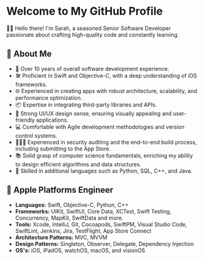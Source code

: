 # Welcome to My GitHub Profile

👋🏻 Hello there! I'm Sarah, a seasoned Senior Software Developer passionate about crafting high-quality code and constantly learning.

## 🚀 About Me

- 📱 Over 10 years of overall software development experience.
- 🛠️ Proficient in Swift and Objective-C, with a deep understanding of iOS frameworks.
- 🌐 Experienced in creating apps with robust architecture, scalability, and performance optimization.
- 📦 Expertise in integrating third-party libraries and APIs.
- 🎨 Strong UI/UX design sense, ensuring visually appealing and user-friendly applications.
- 💻 Comfortable with Agile development methodologies and version control systems.
- 🕵🏻‍♀️ Experienced in security auditing and the end-to-end build process, including submitting to the App Store.
- 📚 Solid grasp of computer science fundamentals, enriching my ability to design efficient algorithms and data structures.
- 🧠 Skilled in additional languages such as Python, SQL, C++, and Java.

## 🍎 Apple Platforms Engineer

- **Languages:** Swift, Objective-C, Python, C++
- **Frameworks:** UIKit, SwiftUI, Core Data, XCTest, Swift Testing, Concurrency, MapKit, SwiftData and more.
- **Tools:** Xcode, IntelliJ, Git, Cocoapods, SwiftPM, Visual Studio Code, SwiftLint, Jenkins, Jira, TestFlight, App Store Connect
- **Architecture Patterns:** MVC, MVVM
- **Design Patterns:** Singleton, Observer, Delegate, Dependency Injection
- **OS's:** iOS, iPadOS, watchOS, macOS, and visionOS

<!--- ## 🤖 Machine Learning Engineer (to be added)

- **Languages:** Python, SQL, C++, Java
- **Frameworks:** 
- **Development Environments:** Jupyter Notebooks
- **Model Deployment and Management:** 
- **Data Processing Tools:**
- **Specialized Tools:** -->



